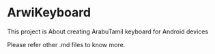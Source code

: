 # ArwiKeyboard

This project is About creating ArabuTamil keyboard for Android devices

Please refer other .md files to know more.
